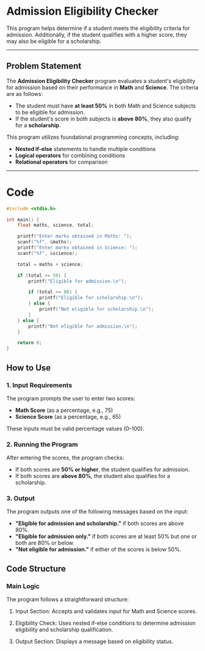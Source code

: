 # Admission Eligibility Checker

This program helps determine if a student meets the eligibility criteria for admission. Additionally, if the student qualifies with a higher score, they may also be eligible for a scholarship. 

---

## Problem Statement

The **Admission Eligibility Checker** program evaluates a student's eligibility for admission based on their performance in **Math** and **Science**. The criteria are as follows:
- The student must have **at least 50%** in both Math and Science subjects to be eligible for admission.
- If the student's score in both subjects is **above 80%**, they also qualify for a **scholarship**.

This program utilizes foundational programming concepts, including:
- **Nested if-else** statements to handle multiple conditions
- **Logical operators** for combining conditions
- **Relational operators** for comparison

---

# Code

```c
#include <stdio.h>

int main() {
    float maths, science, total;

    printf("Enter marks obtained in Maths: ");
    scanf("%f", &maths);
    printf("Enter marks obtained in Science: ");
    scanf("%f", &science);

    total = maths + science;

    if (total >= 50) {
        printf("Eligible for admission.\n");

        if (total >= 80) {
            printf("Eligible for scholarship.\n");
        } else {
            printf("Not eligible for scholarship.\n");
        }
    } else {
        printf("Not eligible for admission.\n");
    }

    return 0;
}

```

## How to Use

### 1. Input Requirements
The program prompts the user to enter two scores:
- **Math Score** (as a percentage, e.g., 75)
- **Science Score** (as a percentage, e.g., 65)

These inputs must be valid percentage values (0–100).

### 2. Running the Program
After entering the scores, the program checks:
- If both scores are **50% or higher**, the student qualifies for admission.
- If both scores are **above 80%**, the student also qualifies for a scholarship.

### 3. Output
The program outputs one of the following messages based on the input:
- **"Eligible for admission and scholarship."** if both scores are above 80%.
- **"Eligible for admission only."** if both scores are at least 50% but one or both are 80% or below.
- **"Not eligible for admission."** if either of the scores is below 50%.


## Code Structure
### Main Logic

The program follows a straightforward structure:

1. Input Section: Accepts and validates input for Math and Science scores.
  
2. Eligibility Check: Uses nested if-else conditions to determine admission eligibility and scholarship qualification.

3. Output Section: Displays a message based on eligibility status.

